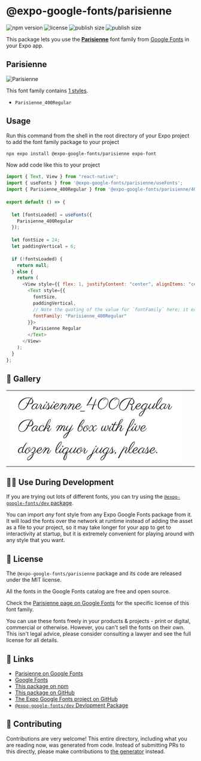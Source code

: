 # @expo-google-fonts/parisienne

![npm version](https://flat.badgen.net/npm/v/@expo-google-fonts/parisienne)
![license](https://flat.badgen.net/github/license/expo/google-fonts)
![publish size](https://flat.badgen.net/packagephobia/install/@expo-google-fonts/parisienne)
![publish size](https://flat.badgen.net/packagephobia/publish/@expo-google-fonts/parisienne)

This package lets you use the [**Parisienne**](https://fonts.google.com/specimen/Parisienne) font family from [Google Fonts](https://fonts.google.com/) in your Expo app.

## Parisienne

![Parisienne](./font-family.png)

This font family contains [1 styles](#-gallery).

- `Parisienne_400Regular`

## Usage

Run this command from the shell in the root directory of your Expo project to add the font family package to your project

```sh
npx expo install @expo-google-fonts/parisienne expo-font
```

Now add code like this to your project

```js
import { Text, View } from "react-native";
import { useFonts } from '@expo-google-fonts/parisienne/useFonts';
import { Parisienne_400Regular } from '@expo-google-fonts/parisienne/400Regular';

export default () => {

  let [fontsLoaded] = useFonts({
    Parisienne_400Regular
  });

  let fontSize = 24;
  let paddingVertical = 6;

  if (!fontsLoaded) {
    return null;
  } else {
    return (
      <View style={{ flex: 1, justifyContent: "center", alignItems: "center" }}>
        <Text style={{
          fontSize,
          paddingVertical,
          // Note the quoting of the value for `fontFamily` here; it expects a string!
          fontFamily: "Parisienne_400Regular"
        }}>
          Parisienne Regular
        </Text>
      </View>
    );
  }
};
```

## 🔡 Gallery


||||
|-|-|-|
|![Parisienne_400Regular](./400Regular/Parisienne_400Regular.ttf.png)||||


## 👩‍💻 Use During Development

If you are trying out lots of different fonts, you can try using the [`@expo-google-fonts/dev` package](https://github.com/expo/google-fonts/tree/master/font-packages/dev#readme).

You can import _any_ font style from any Expo Google Fonts package from it. It will load the fonts over the network at runtime instead of adding the asset as a file to your project, so it may take longer for your app to get to interactivity at startup, but it is extremely convenient for playing around with any style that you want.


## 📖 License

The `@expo-google-fonts/parisienne` package and its code are released under the MIT license.

All the fonts in the Google Fonts catalog are free and open source.

Check the [Parisienne page on Google Fonts](https://fonts.google.com/specimen/Parisienne) for the specific license of this font family.

You can use these fonts freely in your products & projects - print or digital, commercial or otherwise. However, you can't sell the fonts on their own. This isn't legal advice, please consider consulting a lawyer and see the full license for all details.

## 🔗 Links

- [Parisienne on Google Fonts](https://fonts.google.com/specimen/Parisienne)
- [Google Fonts](https://fonts.google.com/)
- [This package on npm](https://www.npmjs.com/package/@expo-google-fonts/parisienne)
- [This package on GitHub](https://github.com/expo/google-fonts/tree/master/font-packages/parisienne)
- [The Expo Google Fonts project on GitHub](https://github.com/expo/google-fonts)
- [`@expo-google-fonts/dev` Devlopment Package](https://github.com/expo/google-fonts/tree/master/font-packages/dev)

## 🤝 Contributing

Contributions are very welcome! This entire directory, including what you are reading now, was generated from code. Instead of submitting PRs to this directly, please make contributions to [the generator](https://github.com/expo/google-fonts/tree/master/packages/generator) instead.
